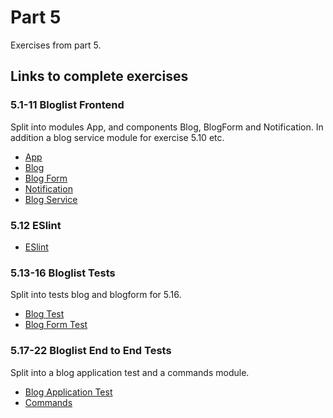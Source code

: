 # Part 5

Exercises from part 5.

## Links to complete exercises

### 5.1-11 Bloglist Frontend
Split into modules App, and components Blog, BlogForm and Notification. In addition a blog service module for exercise 5.10 etc. 
- [App](https://github.com/rescawen/Fall2020Fullstack/blob/master/Part5/bloglist-frontend/src/App.js)
- [Blog](https://github.com/rescawen/Fall2020Fullstack/blob/master/Part5/bloglist-frontend/src/components/Blog.js)
- [Blog Form](https://github.com/rescawen/Fall2020Fullstack/blob/master/Part5/bloglist-frontend/src/components/BlogForm.js)
- [Notification](https://github.com/rescawen/Fall2020Fullstack/blob/master/Part5/bloglist-frontend/src/components/Notification.js)
- [Blog Service](https://github.com/rescawen/Fall2020Fullstack/blob/master/Part5/bloglist-frontend/src/services/blogs.js)
### 5.12 ESlint
- [ESlint](https://github.com/rescawen/Fall2020Fullstack/blob/master/Part5/bloglist-frontend/.eslintrc.js)
### 5.13-16 Bloglist Tests 
Split into tests blog and blogform for 5.16.
- [Blog Test](https://github.com/rescawen/Fall2020Fullstack/blob/master/Part5/bloglist-frontend/src/components/Blog.test.js)
- [Blog Form Test](https://github.com/rescawen/Fall2020Fullstack/blob/master/Part5/bloglist-frontend/src/components/BlogForm.test.js)
### 5.17-22 Bloglist End to End Tests
Split into a blog application test and a commands module. 
- [Blog Application Test](https://github.com/rescawen/Fall2020Fullstack/blob/master/Part5/bloglist-frontend/cypress/integration/examples/blog_app.spec.js)
- [Commands](https://github.com/rescawen/Fall2020Fullstack/blob/master/Part5/bloglist-frontend/cypress/support/commands.js)

 




